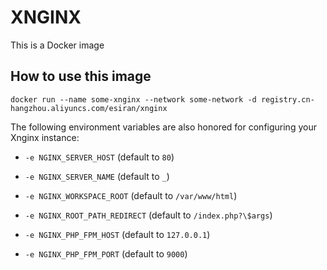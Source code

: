 # XNGINX

This is a Docker image

## How to use this image

```shell
docker run --name some-xnginx --network some-network -d registry.cn-hangzhou.aliyuncs.com/esiran/xnginx
```

The following environment variables are also honored for configuring your Xnginx instance:

- `-e NGINX_SERVER_HOST` (default to `80`)

- `-e NGINX_SERVER_NAME` (default to `_`)

- `-e NGINX_WORKSPACE_ROOT` (default to `/var/www/html`)

- `-e NGINX_ROOT_PATH_REDIRECT` (default to `/index.php?\$args`)

- `-e NGINX_PHP_FPM_HOST` (default to `127.0.0.1`)

- `-e NGINX_PHP_FPM_PORT` (default to `9000`)
